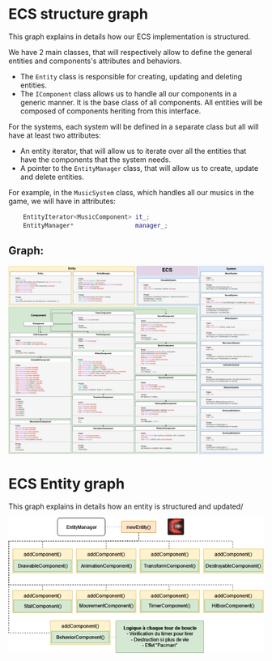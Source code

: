 # ECS structure graph

This graph explains in details how our ECS implementation is structured.

We have 2 main classes, that will respectively allow to define the general entities and components's attributes and behaviors.
- The `Entity` class is responsible for creating, updating and deleting entities.
- The `IComponent` class allows us to handle all our components in a generic manner. It is the base class of all components. All entities will be composed of components heriting from this interface.

For the systems, each system will be defined in a separate class but all will have at least two attributes:
- An entity iterator, that will allow us to iterate over all the entities that have the components that the system needs.
- A pointer to the `EntityManager` class, that will allow us to create, update and delete entities.

For example, in the `MusicSystem` class, which handles all our musics in the game, we will have in attributes:
```cpp
    EntityIterator<MusicComponent> it_;
    EntityManager*                 manager_;
```

## Graph:
![ECS](ECS.png)

# ECS Entity graph

This graph explains in details how an entity is structured and updated/

![ECS Entity](ECSEntity.png)